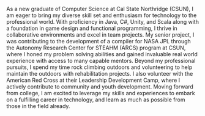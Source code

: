As a new graduate of Computer Science at Cal State Northridge (CSUN), I am eager to bring my diverse skill set and enthusiasm for technology to the professional world. With proficiency in Java, C#, Unity, and Scala along with a foundation in game design and functional programming, I thrive in collaborative environments and excel in team projects. My senior project, I was contributing to the development of a compiler for NASA JPL through the Autonomy Research Center for STEAHM (ARCS) program at CSUN, where I honed my problem solving abilities and gained invaluable real world experience with access to many capable mentors. Beyond my professional pursuits, I spend my time rock climbing outdoors and volunteering to help maintain the outdoors with rehabilitation projects. I also volunteer with the American Red Cross at their Leadership Development Camp, where I actively contribute to community and youth development. Moving forward from college, I am excited to leverage my skills and experiences to embark on a fulfilling career in technology, and learn as much as possible from those in the field already.
